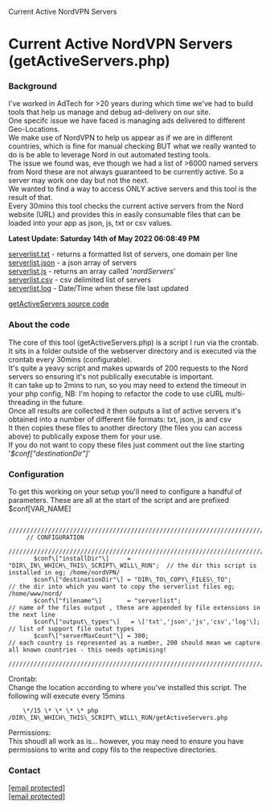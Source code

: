    Current Active NordVPN Servers

Current Active NordVPN Servers (getActiveServers.php)
=====================================================

### Background

I've worked in AdTech for >20 years during which time we've had to build tools that help us manage and debug ad-delivery on our site.  
One specifc issue we have faced is managing ads delivered to different Geo-Locations.  
We make use of NordVPN to help us appear as if we are in different countries, which is fine for manual checking BUT what we really wanted to do is be able to leverage Nord in out automated testing tools.  
The issue we found was, eve though we had a list of >6000 named servers from Nord these are not always guaranteed to be currently active. So a server may work one day but not the next.  
We wanted to find a way to access ONLY active servers and this tool is the result of that.  
Every 30mins this tool checks the current active servers from the Nord website (URL) and provides this in easily consumable files that can be loaded into your app as json, js, txt or csv values.

**Latest Update: Saturday 14th of May 2022 06:08:49 PM**

[serverlist.txt](serverlist.txt) - returns a formatted list of servers, one domain per line  
[serverlist.json](serverlist.json) - a json array of servers  
[serverlist.js](serverlist.js) - returns an array called '_nordServers_'  
[serverlist.csv](serverlist.csv) - csv delimited list of servers  
[serverlist.log](serverlist.log) - Date/Time when these file last updated  

[getActiveServers source code](getActiveServers.php.txt)  

### About the code

The core of this tool (getActiveServers.php) is a script I run via the crontab.  
It sits in a folder outside of the webserver directory and is executed via the crontab every 30mins (configurable).  
It's quite a yeavy script and makes upwards of 200 requests to the Nord servers so ensuring it's not publically executable is important.  
It can take up to 2mins to run, so you may need to extend the timeout in your php config, NB: I'm hoping to refactor the code to use cURL multi-threading in the future.  
Once all results are collected it then outputs a list of active servers it's obtained into a number of different file formats: txt, json, js and csv  
It then copies these files to another directory (the files you can access above) to publically expose them for your use.  
If you do not want to copy these files just comment out the line starting '_$conf\["destinationDir"\]_'  

### Configuration

To get this working on your setup you'll need to configure a handful of parameters. These are all at the start of the script and are prefixed $conf\[VAR\_NAME\]  

         //////////////////////////////////////////////////////////////////////////////////////////
         // CONFIGURATION
         //////////////////////////////////////////////////////////////////////////////////////////
           $conf\["installDir"\]     = "DIR\_IN\_WHICH\_THIS\_SCRIPT\_WILL\_RUN";  // the dir this script is installed in eg; /home/nordVPN/
           $conf\["destinationDir"\] = "DIR\_TO\_COPY\_FILES\_TO";               // the dir into which you want to copy the serverlist files eg; /home/www/nord/
           $conf\["filename"\]       = "serverlist";                         // name of the files output , these are appended by file extensions in the next line
           $conf\["output\_types"\]   = \['txt','json','js','csv','log'\];      // list of support file outut types
           $conf\["serverMaxCount"\] = 300;                                  // each country is represented as a number, 200 should mean we capture all known countries - this needs optimising!
         //////////////////////////////////////////////////////////////////////////////////////////
        

Crontab:  
Change the location according to where you've installed this script. The following will execute every 15mins

        \*/15 \* \* \* \* php /DIR\_IN\_WHICH\_THIS\_SCRIPT\_WILL\_RUN/getActiveServers.php
        

Permissions:  
This shoudl all work as is... however, you may need to ensure you have permissions to write and copy fils to the respective directories.

### Contact

[\[email protected\]](/cdn-cgi/l/email-protection)  
[\[email protected\]](/cdn-cgi/l/email-protection)
